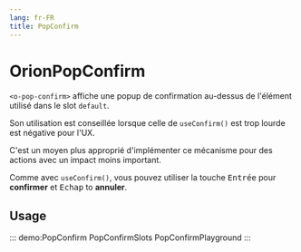 ```yaml
---
lang: fr-FR
title: PopConfirm
---
```


# OrionPopConfirm

`<o-pop-confirm>` affiche une popup de confirmation au-dessus de l'élément utilisé dans le slot `default`.

Son utilisation est conseillée lorsque celle de `useConfirm()` est trop lourde est négative pour l'UX.

C'est un moyen plus approprié d'implémenter ce mécanisme pour des actions avec un impact moins important.

Comme avec `useConfirm()`, vous pouvez utiliser la touche <kbd>Entrée</kbd> pour **confirmer** et <kbd>Echap</kbd> to **annuler**.

## Usage

::: demo:PopConfirm
PopConfirmSlots
PopConfirmPlayground
:::

<attribute-table/>
